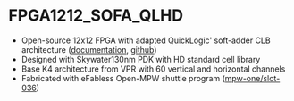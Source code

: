 # FPGA1212_SOFA_QLHD

- Open-source 12x12 FPGA with adapted QuickLogic' soft-adder CLB architecture ([documentation](https://skywater-openfpga.readthedocs.io/en/latest/datasheet/qlsofa_hd/), [github](https://github.com/lnis-uofu/SOFA))
- Designed with Skywater130nm PDK with HD standard cell library
- Base K4 architecture from VPR with 60 vertical and horizontal channels
- Fabricated with eFabless Open-MPW shuttle program ([mpw-one/slot-036](https://foss-eda-tools.googlesource.com/third_party/shuttle/mpw-one/slot-036))
